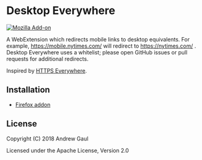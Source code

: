 # Desktop Everywhere

[![Mozilla Add-on](https://img.shields.io/amo/d/desktop-everywhere.svg)](https://addons.mozilla.org/en-US/firefox/addon/desktop-everywhere/statistics/)

A WebExtension which redirects mobile links to desktop equivalents.  For
example, https://mobile.nytimes.com/ will redirect to https://nytimes.com/ .
Desktop Everywhere uses a whitelist; please open GitHub issues or pull requests
for additional redirects.

Inspired by [HTTPS Everywhere](https://www.eff.org/https-everywhere).

## Installation

* [Firefox addon](https://addons.mozilla.org/en-US/firefox/addon/desktop-everywhere/)

## License

Copyright (C) 2018 Andrew Gaul

Licensed under the Apache License, Version 2.0
